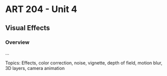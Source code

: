 # **ART 204 - Unit 4**

## Visual Effects

### **Overview**

...

Topics:
Effects, color correction, noise, vignette, depth of field, motion blur, 3D layers, camera animation

